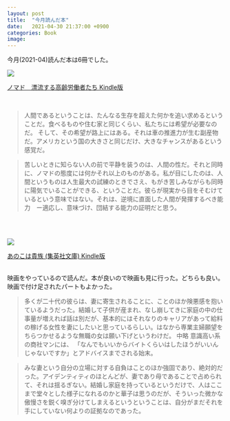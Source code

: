 ```yaml
---
layout: post
title:  "今月読んだ本"
date:   2021-04-30 21:37:00 +0900
categories: Book
image: 
---
```

今月(2021-04)読んだ本は6冊でした。<br>


<p><a href="https://www.amazon.co.jp/dp/B08MQ1TN8D?&linkCode=li2&tag=peipeipe-22&linkId=520e8c1295fcf15ca730265b33f59db4&language=ja_JP&ref_=as_li_ss_il" target="_blank" rel="nofollow"><img border="0" src="//ws-fe.amazon-adsystem.com/widgets/q?_encoding=UTF8&ASIN=B08MQ1TN8D&Format= _SL250_&ID=AsinImage&MarketPlace=JP&ServiceVersion=20070822&WS=1&tag=peipeipe-22&language=ja_JP" ></a><img src="https://ir-jp.amazon-adsystem.com/e/ir?t=peipeipe-22&language=ja_JP&l=li2&o=9&a=B08MQ1TN8D" width="1" height="1" border="0" alt="" style="border:none !important; margin:0px !important;" /></p> <p><a href="https://www.amazon.co.jp/dp/B08MQ1TN8D?&linkCode=li2&tag=peipeipe-22&linkId=520e8c1295fcf15ca730265b33f59db4&language=ja_JP&ref_=as_li_ss_il" target="_blank" rel="nofollow">ノマド　漂流する高齢労働者たち Kindle版</a></p>
<br/>
<blockquote>
人間であるということは、たんなる生存を超えた何かを追い求めるということだ。食べるものや住む家と同じくらい、私たちには希望が必要なのだ。
そして、その希望が路上にはある。それは車の推進力が生む副産物だ。アメリカという国の大きさと同じだけ、大きなチャンスがあるという感覚だ。
</blockquote>

<blockquote>
苦しいときに知らない人の前で平静を装うのは、人間の性だ。それと同時に、ノマドの態度には何かそれ以上のものがある。私が目にしたのは、人間というものは人生最大の試練のときでさえ、もがき苦しみながらも同時に陽気でいることができる、ということだ。彼らが現実から目をそむけているという意味ではない。それは、逆境に直面した人間が発揮するべき能力　ー適応し、意味づけ、団結する能力の証明だと思う。
</blockquote>


<br/>
<br/>
<p><a href="https://www.amazon.co.jp/dp/B08BQZNXTK?&linkCode=li2&tag=peipeipe-22&linkId=fb12b6199e5f353da32d16e1f81cd518&language=ja_JP&ref_=as_li_ss_il" target="_blank" rel="nofollow"><img border="0" src="//ws-fe.amazon-adsystem.com/widgets/q?_encoding=UTF8&ASIN=B08BQZNXTK&Format= _SL250_&ID=AsinImage&MarketPlace=JP&ServiceVersion=20070822&WS=1&tag=peipeipe-22&language=ja_JP" ></a><img src="https://ir-jp.amazon-adsystem.com/e/ir?t=peipeipe-22&language=ja_JP&l=li2&o=9&a=B08BQZNXTK" width="1" height="1" border="0" alt="" style="border:none !important; margin:0px !important;" /></p> <p><a href="https://www.amazon.co.jp/dp/B08BQZNXTK?&linkCode=li2&tag=peipeipe-22&linkId=fb12b6199e5f353da32d16e1f81cd518&language=ja_JP&ref_=as_li_ss_il" target="_blank" rel="nofollow">あのこは貴族 (集英社文庫) Kindle版</a></p>
<br/>
映画をやっているので読んだ。本が良いので映画も見に行った。どちらも良い。映画で付け足されたパートもよかった。
<br/>
<blockquote>
多くが二十代の彼らは、妻に寄生されることに、ことのほか険悪感を抱いているようだった。結婚して子供が産まれ、なし崩してきに家庭の中の仕事量が増えれば話は別だが、基本的にはそれなりのキャリアがあって給料の稼げる女性を妻にしたいと思っているらしい。はなから専業主婦願望をちらつかせるような無職の女は願い下げというわけだ。
中略
意識高い系の商社マンには、
「なんでもいいからバイトくらいはしたほうがいいんじゃないですか」とアドバイスまでされる始末。
</blockquote>

<blockquote>
みな妻という自分の立場に対する自負はことのほか強固であり、絶対的だった。アイデンティティのほとんどが、妻であり母であることで占められて、それは揺るぎない。結婚し家庭を持っているというだけで、人はここまで堂々とした様子になれるのかと華子は思うのだが、そういった微かな傲慢さを鋭く嗅ぎ分けてしまえるというということは、自分がまだそれを手にしていない何よりの証拠なのであった。
</blockquote>